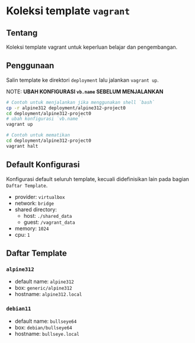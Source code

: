 # Koleksi template `vagrant` 

## Tentang
Koleksi template vagrant untuk keperluan belajar dan pengembangan.

## Penggunaan
Salin template ke direktori `deployment` lalu jalankan `vagrant up`.

NOTE: **UBAH KONFIGURASI `vb.name` SEBELUM MENJALANKAN**
```bash
# Contoh untuk menjalankan jika menggunakan shell `bash`
cp -r alpine312 deployment/alpine312-project0
cd deployment/alpine312-project0
# ubah konfigurasi `vb.name``
vagrant up

# Contoh untuk mematikan
cd deployment/alpine312-project0
vagrant halt
```

## Default Konfigurasi
Konfigurasi default seluruh template, kecuali didefinisikan lain pada bagian `Daftar Template`.

* provider: `virtualbox`
* network: `bridge`
* shared directory:
    * host: `./shared_data` 
    * guest: `/vagrant_data`
* memory: `1024`
* cpu: `1`

## Daftar Template

### `alpine312`

* default name: `alpine312`
* box: `generic/alpine312`
* hostname: `alpine312.local`

### `debian11`

* default name: `bullseye64`
* box: `debian/bullseye64`
* hostname: `bullseye.local`
